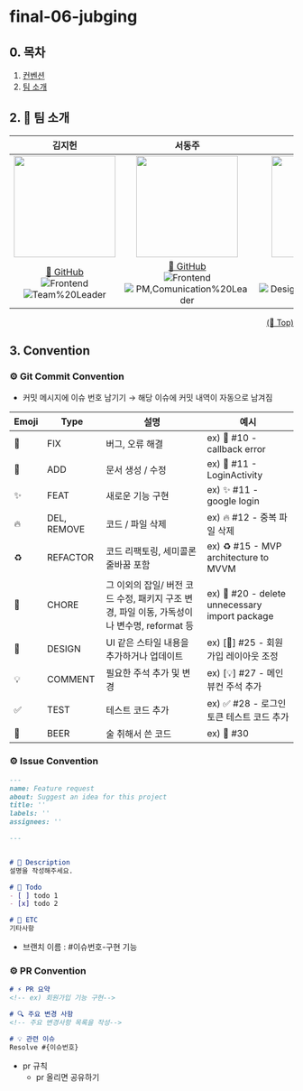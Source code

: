 # final-06-jubging

## 0. 목차
1. [컨벤션](#convention)
2. [팀 소개](#2-👥-팀-소개)




## 2. 👥 팀 소개

|                                                                                 **김지헌**                                                                                  |                                                                                                 **서동주**                                                                                                 |                                                                                                **김하영**                                                                                                |                                                                                             **정현지**                                                                                             |
| :----------------------------------------------------------------------------------------------------------------------------------------------------------------------------: | :-----------------------------------------------------------------------------------------------------------------------------------------------------------------------------------------------------------: | :---------------------------------------------------------------------------------------------------------------------------------------------------------------------------------------------------------: | :---------------------------------------------------------------------------------------------------------------------------------------------------------------------------------------------------: |
|                                                 <img src="https://github.com/FRONTENDSCHOOL7/final-06-jubging/assets/85389685/c2188ab9-6bcd-4679-a61b-85d55ddefb2e" height=180 >                                                  |                                        <img src="https://github.com/FRONTENDSCHOOL7/final-06-jubging/assets/85389685/3fa5a5a6-f1f0-42f9-9929-fbab7cd862c7" height=180 >                                         |                                                                <img src="https://github.com/FRONTENDSCHOOL7/final-06-jubging/assets/85389685/f0ba2116-f617-4363-ad15-74e7b7c430d3" height=180 >                                                                 |                                                             <img src="https://github.com/FRONTENDSCHOOL7/final-06-jubging/assets/85389685/80d59089-c7a9-402b-a5cf-964562c55981" height=180 >                                                              |
| [🔗 GitHub](https://github.com/kkang123)<br/> ![Frontend](https://img.shields.io/badge/-Frontend-green) <br/> ![Team%20Leader](https://img.shields.io/badge/-Team%20leader-blue) | [🔗 GitHub](https://github.com/WestEastZ)<br/> ![Frontend](https://img.shields.io/badge/-Frontend-green)  <br/> ![PM,Comunication%20Leader](https://img.shields.io/badge/-PM,%20Comunication%20leader-yellow) | [🔗 GitHub](https://github.com/hangnik)<br/> ![Frontend](https://img.shields.io/badge/-Frontend-green) <br/> ![Design,Technique%20Leader](https://img.shields.io/badge/-Design,Technique%20Leader-orange) | [🔗 GitHub](https://github.com/aicul313)<br/> ![Frontend](https://img.shields.io/badge/-Frontend-green) <br/> ![Development%20Leader](https://img.shields.io/badge/-Development%20Leader-purple) |

<p align="right"><a href="#top">(🔼 Top)</a></p>



## 3. Convention
### ⚙️ Git Commit Convention
- 커밋 메시지에 이슈 번호 남기기 → 해당 이슈에 커밋 내역이 자동으로 남겨짐

| Emoji | Type | 설명 | 예시 |
| --- | --- | --- | --- |
| 🐛 | FIX | 버그, 오류 해결 | ex) 🐛 #10 - callback error |
| 📝 | ADD | 문서 생성 / 수정 | ex) 📝 #11 - LoginActivity |
| ✨ | FEAT | 새로운 기능 구현 | ex) ✨ #11 - google login |
| 🔥 | DEL, REMOVE | 코드 / 파일 삭제 | ex) 🔥 #12 - 중복 파일 삭제 |
| ♻️ | REFACTOR | 코드 리팩토링, 세미콜론 줄바꿈 포함 | ex) ♻️ #15 - MVP architecture to MVVM |
| 🚚 | CHORE | 그 이외의 잡일/ 버전 코드 수정, 패키지 구조 변경, 파일 이동, 가독성이나 변수명, reformat 등 | ex) 🚚 #20 - delete unnecessary import package |
| 💄 | DESIGN | UI 같은 스타일 내용을 추가하거나 업데이트 | ex) [💄] #25 - 회원가입 레이아웃 조정 |
| 💡 | COMMENT | 필요한 주석 추가 및 변경 | ex) [💡] #27 - 메인 뷰컨 주석 추가 |
| ✅ | TEST | 테스트 코드 추가 | ex) ✅ #28 - 로그인 토큰 테스트 코드 추가 |
| 🍻 | BEER | 술 취해서 쓴 코드 | ex) 🍻 #30 |

### ⚙️ Issue Convention
```markdown
---
name: Feature request
about: Suggest an idea for this project
title: ''
labels: ''
assignees: ''

---


# 📑 Description
설명을 작성해주세요.

# 📝 Todo
- [ ] todo 1
- [x] todo 2

# 📍 ETC
기타사항
```
- 브랜치 이름 : #이슈번호-구현 기능

### ⚙️ PR Convention
```markdown
# ⚡ PR 요약
<!-- ex) 회원가입 기능 구현-->

# 🔍 주요 변경 사항
<!-- 주요 변경사항 목록을 작성-->

# 💡 관련 이슈
Resolve #{이슈번호}
```
- pr 규칙
    - pr 올리면 공유하기